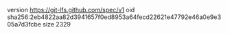 version https://git-lfs.github.com/spec/v1
oid sha256:2eb4822aa82d3941657f0ed8953a64fecd22621e47792e46a0e9e305a7d3fcbe
size 2329
